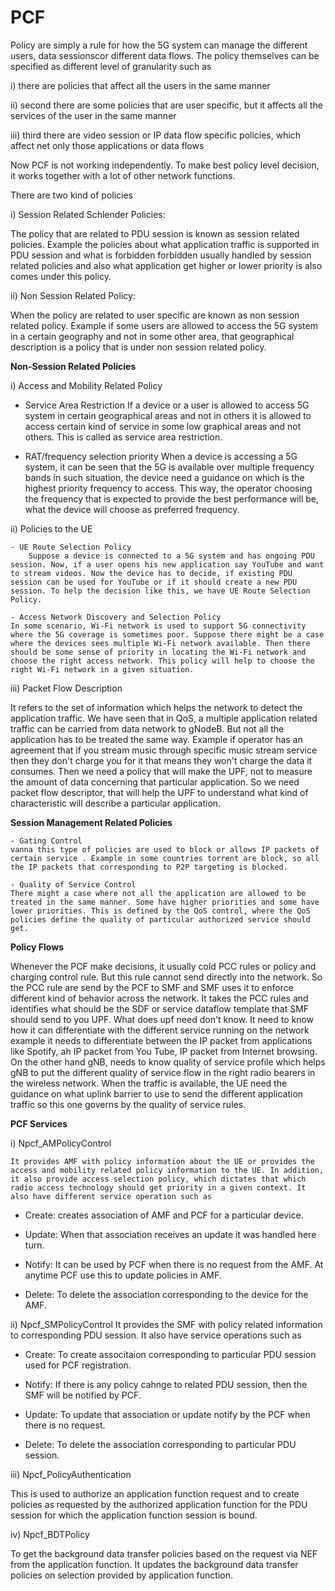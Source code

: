 # PCF

Policy are simply a rule for how the 5G system can manage the different users, data sessionscor different data flows. The policy themselves can be specified as different level of granularity such as

i) there are policies that affect all the users in the same manner

ii) second there are some policies that are user specific, but it affects all the services of the user in the same manner

iii) third there are video session or IP data flow specific policies, which affect net only those applications or data flows

Now PCF is not working independently. To make best policy level decision, it works together with a lot of other network functions.

There are two kind of policies 

i) Session Related Schlender Policies: 

The policy that are related to PDU session is known as session related policies. Example the policies about what application traffic is supported in PDU session and what is forbidden forbidden usually handled by session related policies and also what application get higher or lower priority is also comes under this policy.

ii) Non Session Related Policy:

When the policy are related to user specific are known as non session related policy. Example if some users are allowed to access the 5G system in a certain geography and not in some other area, that geographical description is a policy that is under non session related policy.


**Non-Session Related Policies**

i) Access and Mobility Related Policy
   
   - Service Area Restriction
	If a device or a user is allowed to access 5G system in certain geographical areas and not in others it is allowed to access certain kind of service in some low graphical areas and not others. This is called as service area restriction.

   - RAT/frequency selection priority
 When a device is accessing a 5G system, it can be seen that the 5G is available over multiple frequency bands in such situation, the device need a guidance on which is the highest priority frequency to access. This way, the operator choosing the frequency that is expected to provide the best performance will be, what the device will choose as preferred frequency.

ii) Policies to the UE
    
    - UE Route Selection Policy
    	Suppose a device is connected to a 5G system and has ongoing PDU session. Now, if a user opens his new application say YouTube and want to stream videos. Now the device has to decide, if existing PDU session can be used for YouTube or if it should create a new PDU session. To help the decision like this, we have UE Route Selection Policy.

    - Access Network Discovery and Selection Policy
    In some scenario, Wi-Fi network is used to support 5G connectivity where the 5G coverage is sometimes poor. Suppose there might be a case where the devices sees multiple Wi-Fi network available. Then there should be some sense of priority in locating the Wi-Fi network and choose the right access network. This policy will help to choose the right Wi-Fi network in a given situation.

iii) Packet Flow Description

It refers to the set of information which helps the network to detect the application traffic. We have seen that in QoS, a multiple application related traffic can be carried from data network to gNodeB. But not all the application has to be treated the same way. Example if operator has an agreement that if you stream music through specific music stream service then they don't charge you for it that means they won't charge the data it consumes. Then we need a policy that will make the UPF, not to measure the amount of data concerning that particular application. So we need packet flow descriptor, that will help the UPF to understand what kind of characteristic will describe a particular application.

**Session Management Related Policies**

    - Gating Control
	vanna this type of policies are used to block or allows IP packets of certain service . Example in some countries torrent are block, so all the IP packets that corresponding to P2P targeting is blocked.

    - Quality of Service Control
	There might a case where not all the application are allowed to be treated in the same manner. Some have higher priorities and some have lower priorities. This is defined by the QoS control, where the QoS policies define the quality of particular authorized service should get.

**Policy Flows**

Whenever the PCF make decisions, it usually cold PCC rules or policy and charging control rule. But this rule cannot send directly into the network. So the PCC rule are send by the PCF to SMF and SMF uses it to enforce different kind of behavior across the network. It takes the PCC rules and identifies what should be the SDF or service dataflow template that SMF should send to you UPF. What does upf need don't know. It need to know how it can differentiate with the different service running on the network example it needs to differentiate between the IP packet from applications like Spotify, ah IP packet from You Tube, IP packet from Internet browsing. On the other hand gNB, needs to know quality of service profile which helps gNB to put the different quality of service flow in the right radio bearers in the wireless network. When the traffic is available, the UE need the guidance on what uplink barrier to use to send the different application traffic so this one governs by the quality of service rules.

**PCF Services**

i) Npcf_AMPolicyControl

	It provides AMF with policy information about the UE or provides the access and mobility related policy information to the UE. In addition, it also provide access selection policy, which dictates that which radio access technology should get priority in a given context. It also have different service operation such as 
	
- Create: creates association of AMF and PCF for a particular device.

- Update: When that association receives an update it was handled here turn. 

- Notify: It can be used by PCF when there is no request from the AMF. At anytime PCF use this to update policies in AMF.

- Delete: To delete the association corresponding to the device for the AMF.

ii) Npcf_SMPolicyControl
	It provides the SMF with policy related information to corresponding PDU session. It also have service operations such as

- Create: To create associtaion corresponding to particular PDU session used for PCF registration.

- Notify: If there is any policy cahnge to related PDU session, then the SMF will be notified by PCF.

- Update: To update that association or update notify by the PCF when there is no request.

- Delete: To delete the association corresponding to particular PDU session.

iii) Npcf_PolicyAuthentication

This is used to authorize an application function request and to create policies as requested by the authorized application function for the PDU session for which the application function session is bound.

iv) Npcf_BDTPolicy

To get the background data transfer policies based on the request via NEF from the application function. It updates the background data transfer policies on selection provided by application function.
